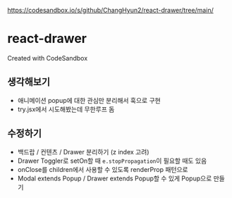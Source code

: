https://codesandbox.io/s/github/ChangHyun2/react-drawer/tree/main/

# react-drawer
Created with CodeSandbox

## 생각해보기

- 애니메이션 popup에 대한 관심만 분리해서 훅으로 구현
- try.jsx에서 시도해봤는데 무한루프 돔

## 수정하기

- 백드랍 / 컨텐츠 / Drawer 분리하기 (z index 고려)
- Drawer Toggler로 setOn할 때 `e.stopPropagation`이 필요할 때도 있음
- onClose를 children에서 사용할 수 있도록 renderProp 패턴으로 
- Modal extends Popup / Drawer extends Popup할 수 있게 Popup으로 만들기
